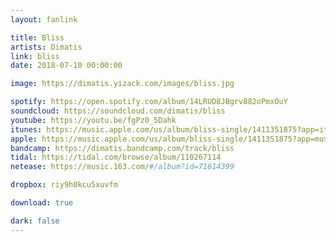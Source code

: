 ```yaml
---
layout: fanlink

title: Bliss
artists: Dimatis
link: bliss
date: 2018-07-10 00:00:00

image: https://dimatis.yizack.com/images/bliss.jpg

spotify: https://open.spotify.com/album/14LRUD8JBgrv882oPmxOuY
soundcloud: https://soundcloud.com/dimatis/bliss
youtube: https://youtu.be/fgPz0_5Dahk
itunes: https://music.apple.com/us/album/bliss-single/1411351875?app=itunes&ls=1
apple: https://music.apple.com/us/album/bliss-single/1411351875?app=music&ls=1
bandcamp: https://dimatis.bandcamp.com/track/bliss
tidal: https://tidal.com/browse/album/110267114
netease: https://music.163.com/#/album?id=71614399

dropbox: riy9h0kcu5xuvfm

download: true

dark: false
---
```

